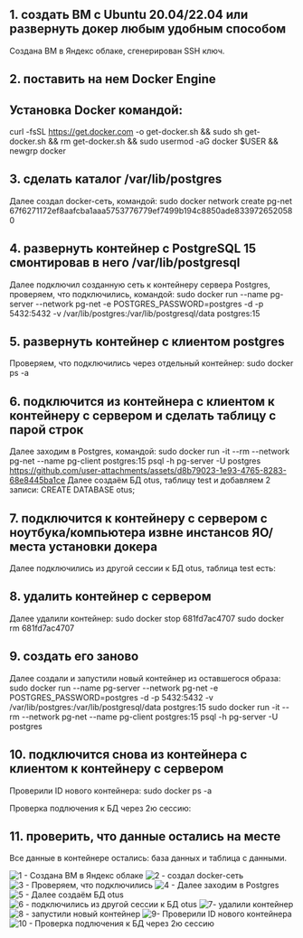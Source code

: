 ## 1. создать ВМ с Ubuntu 20.04/22.04 или развернуть докер любым удобным способом
Создана ВМ в Яндекс облаке, сгенерирован SSH ключ.

## 2. поставить на нем Docker Engine
## Установка Docker командой: 
curl -fsSL https://get.docker.com -o get-docker.sh && sudo sh get-docker.sh && rm get-docker.sh && sudo usermod -aG docker $USER && newgrp docker

## 3. сделать каталог /var/lib/postgres
Далее создал docker-сеть, командой:
sudo docker network create pg-net
67f6271172ef8aafcba1aaa5753776779ef7499b194c8850ade8339726520580


## 4. развернуть контейнер с PostgreSQL 15 смонтировав в него /var/lib/postgresql
Далее подключил созданную сеть к контейнеру сервера Postgres, проверяем, что подключились, командой:
sudo docker run --name pg-server --network pg-net -e POSTGRES_PASSWORD=postgres -d -p 5432:5432 -v /var/lib/postgres:/var/lib/postgresql/data postgres:15

## 5. развернуть контейнер с клиентом postgres
Проверяем, что подключились через отдельный контейнер:
sudo docker ps -a

## 6. подключится из контейнера с клиентом к контейнеру с сервером и сделать таблицу с парой строк
Далее заходим в Postgres, командой:
sudo docker run -it --rm --network pg-net --name pg-client postgres:15 psql -h pg-server -U postgres
https://github.com/user-attachments/assets/d8b79023-1e93-4765-8283-68e8445ba1ce
Далее создаём БД otus, таблицу test и добавляем 2 записи:
CREATE DATABASE otus; 

## 7. подключится к контейнеру с сервером с ноутбука/компьютера извне инстансов ЯО/места установки докера
Далее подключились из другой сессии к БД otus, таблица test есть:

## 8. удалить контейнер с сервером
Далее удалили контейнер:
sudo docker stop 681fd7ac4707 
sudo docker rm 681fd7ac4707 

## 9. создать его заново
Далее создали и запустили новый контейнер из оставшегося образа:
sudo docker run --name pg-server --network pg-net -e POSTGRES_PASSWORD=postgres -d -p 5432:5432 -v /var/lib/postgres:/var/lib/postgresql/data postgres:15
sudo docker run -it --rm --network pg-net --name pg-client postgres:15 psql -h pg-server -U postgres

## 10. подключится снова из контейнера с клиентом к контейнеру с сервером
Проверили ID нового контейнера:
sudo docker ps -a

Проверка подлючения к БД через 2ю сессию:

## 11. проверить, что данные остались на месте
Все данные в контейнере остались: база данных и таблица с данными.

![1 - Создана ВМ в Яндекс облаке](https://github.com/user-attachments/assets/fb596748-c09f-4c04-9134-1d2dfbc8a739)
![2 - создал docker-сеть](https://github.com/user-attachments/assets/be79a680-432c-4db1-8304-f6b9598fa5cb)
![3 - Проверяем, что подключились](https://github.com/user-attachments/assets/f57fcd0f-e3c1-42bc-a05d-2e560ddc95d0)
![4 - Далее заходим в Postgres](https://github.com/user-attachments/assets/b279820a-ffa9-4174-b916-b87fa15cb7d5)
![5 - Далее создаём БД otus](https://github.com/user-attachments/assets/fe7fe2b8-2fc3-4408-a96f-25ccf204e497)
![6 - подключились из другой сессии к БД otus](https://github.com/user-attachments/assets/de16b462-e50e-4921-9478-98b9a181dd56)
![7- удалили контейнер](https://github.com/user-attachments/assets/7abbae7f-bfa7-4829-86cd-400f27b69968)
![8 - запустили новый контейнер](https://github.com/user-attachments/assets/ef81ef61-a7ec-4331-baf5-63c6a0e0faec)
![9- Проверили ID нового контейнера](https://github.com/user-attachments/assets/e32dc26d-4238-4090-8785-0f6be57fe3c5)
![10 - Проверка подлючения к БД через 2ю сессию](https://github.com/user-attachments/assets/c3c47f46-8abb-4c8f-b5c3-491eaa5c252a)

